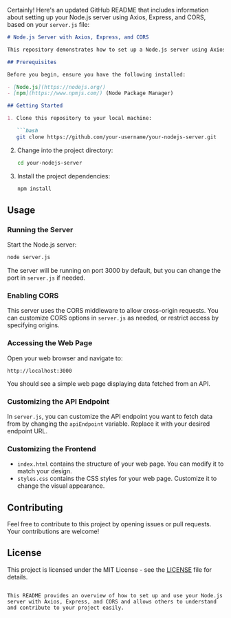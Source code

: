 Certainly! Here's an updated GitHub README that includes information about setting up your Node.js server using Axios, Express, and CORS, based on your `server.js` file:

```markdown
# Node.js Server with Axios, Express, and CORS

This repository demonstrates how to set up a Node.js server using Axios for API requests, Express for routing, and CORS for handling cross-origin requests. It includes a simple web page (`index.html`) with associated CSS (`styles.css`) for frontend display.

## Prerequisites

Before you begin, ensure you have the following installed:

- [Node.js](https://nodejs.org/)
- [npm](https://www.npmjs.com/) (Node Package Manager)

## Getting Started

1. Clone this repository to your local machine:

   ```bash
   git clone https://github.com/your-username/your-nodejs-server.git
   ```

2. Change into the project directory:

   ```bash
   cd your-nodejs-server
   ```

3. Install the project dependencies:

   ```bash
   npm install
   ```

## Usage

### Running the Server

Start the Node.js server:

```bash
node server.js
```

The server will be running on port 3000 by default, but you can change the port in `server.js` if needed.

### Enabling CORS

This server uses the CORS middleware to allow cross-origin requests. You can customize CORS options in `server.js` as needed, or restrict access by specifying origins.

### Accessing the Web Page

Open your web browser and navigate to:

```
http://localhost:3000
```

You should see a simple web page displaying data fetched from an API.

### Customizing the API Endpoint

In `server.js`, you can customize the API endpoint you want to fetch data from by changing the `apiEndpoint` variable. Replace it with your desired endpoint URL.

### Customizing the Frontend

- `index.html` contains the structure of your web page. You can modify it to match your design.
- `styles.css` contains the CSS styles for your web page. Customize it to change the visual appearance.

## Contributing

Feel free to contribute to this project by opening issues or pull requests. Your contributions are welcome!

## License

This project is licensed under the MIT License - see the [LICENSE](LICENSE) file for details.
```

This README provides an overview of how to set up and use your Node.js server with Axios, Express, and CORS and allows others to understand and contribute to your project easily.
